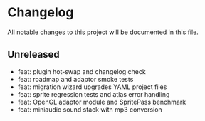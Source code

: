 # Changelog

All notable changes to this project will be documented in this file.

## Unreleased

- feat: plugin hot-swap and changelog check
- feat: roadmap and adaptor smoke tests
- feat: migration wizard upgrades YAML project files
- feat: sprite regression tests and atlas error handling
- feat: OpenGL adaptor module and SpritePass benchmark
- feat: miniaudio sound stack with mp3 conversion
